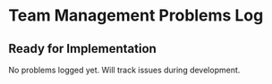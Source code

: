 # Team Management Problems Log

<!-- Format:
Date: [date]
Task: [task]
Error: [exact error message]
Cause: [why it happened]
Fix: [how fixed]
Prevention: [avoid in future]
-->

## Ready for Implementation
No problems logged yet. Will track issues during development.